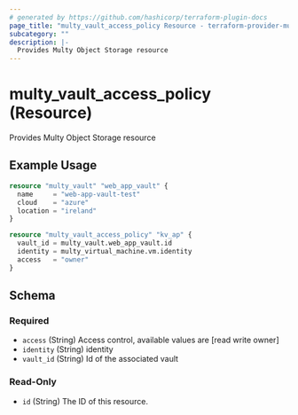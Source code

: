 ```yaml
---
# generated by https://github.com/hashicorp/terraform-plugin-docs
page_title: "multy_vault_access_policy Resource - terraform-provider-multy"
subcategory: ""
description: |-
  Provides Multy Object Storage resource
---
```


# multy_vault_access_policy (Resource)

Provides Multy Object Storage resource

## Example Usage

```terraform
resource "multy_vault" "web_app_vault" {
  name     = "web-app-vault-test"
  cloud    = "azure"
  location = "ireland"
}

resource "multy_vault_access_policy" "kv_ap" {
  vault_id = multy_vault.web_app_vault.id
  identity = multy_virtual_machine.vm.identity
  access   = "owner"
}
```

<!-- schema generated by tfplugindocs -->
## Schema

### Required

- `access` (String) Access control, available values are [read write owner]
- `identity` (String) identity
- `vault_id` (String) Id of the associated vault

### Read-Only

- `id` (String) The ID of this resource.


